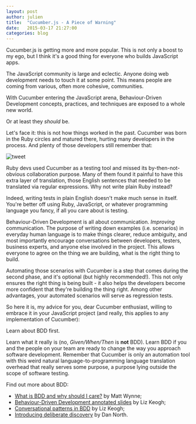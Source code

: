 ```yaml
---
layout: post
author: julien
title:  "Cucumber.js - A Piece of Warning"
date:   2015-03-17 21:27:00
categories: blog
---
```


Cucumber.js is getting more and more popular. This is not only a boost to my ego, but I think it's a good thing for everyone who builds JavaScript apps.

The JavaScript community is large and eclectic. Anyone doing web development needs to touch it at some point. This means people are coming from various, often more cohesive, communities.

With Cucumber entering the JavaScript arena, Behaviour-Driven Development concepts, practices, and techniques are exposed to a whole new world.

Or at least they *should* be.

Let's face it: this is not how things worked in the past. Cucumber was born in the Ruby circles and matured there, hurting many developers in the process. And plenty of those developers still remember that:

![tweet](/images/blog/clay-shentrup-tweet.png)

Ruby devs used Cucumber as a testing tool and missed its by-then-not-obvious collaboration purpose. Many of them found it painful to have this extra layer of translation, those English sentences that needed to be translated via regular expressions. Why not write plain Ruby instead?

Indeed, writing tests in plain English doesn't make much sense in itself. You're better off using Ruby, JavaScript, or whatever programming language you fancy, if all you care about is testing.

Behaviour-Driven Development is all about communication. *Improving* communication. The purpose of writing down examples (i.e. scenarios) in everyday human language is to make things clearer, reduce ambiguity, and most importantly encourage conversations between developers, testers, business experts, and anyone else involved in the project. This allows everyone to agree on the thing we are building, what is the right thing to build.

Automating those scenarios with Cucumber is a step that comes during the second phase, and it's optional (but highly recommended!). This not only ensures the right thing is being built - it also helps the developers become more confident that they're building the thing right. Among other advantages, your automated scenarios will serve as regression tests.

So here it is, my advice for you, dear Cucumber enthusiast, willing to embrace it in your JavaScript project (and really, this applies to any implementation of Cucumber):

Learn about BDD first.

Learn what it really is (no, *Given/When/Then* is **not** BDD). Learn BDD if you and the people on your team are ready to change the way you approach software development. Remember that Cucumber is only an automation tool with this weird natural language-to-programming language translation overhead that really serves some purpose, a purpose lying outside the scope of software testing.

Find out more about BDD:

* [What is BDD and why should I care?](http://blog.mattwynne.net/2013/08/21/what-is-bdd-and-why-should-i-care-video/) by Matt Wynne;
* [Behaviour-Driven Development annotated slides](http://www.slideshare.net/lunivore/behavior-driven-development-11754474) by Liz Keogh;
* [Conversational patterns in BDD](http://lizkeogh.com/2011/09/22/conversational-patterns-in-bdd/) by Liz Keogh;
* [Introducing deliberate discovery](http://dannorth.net/2010/08/30/introducing-deliberate-discovery/) by Dan North.

